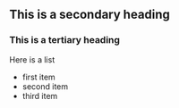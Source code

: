 ## This is a secondary heading
### This is a tertiary heading

Here is a list
* first item
* second item
* third item

